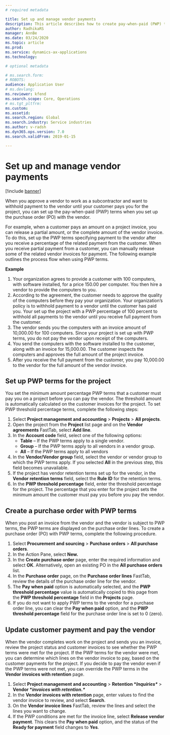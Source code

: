 ```yaml
---
# required metadata

title: Set up and manage vendor payments
description: This article describes how to create pay-when-paid (PWP) terms to release partial vendor payments  based on client payments. 
author: RadhikaRS
manager: AnnBe
ms.date: 03/24/2020
ms.topic: article
ms.prod: 
ms.service: dynamics-ax-applications
ms.technology: 

# optional metadata

# ms.search.form: 
# ROBOTS: 
audience: Application User
# ms.devlang: 
ms.reviewer: kfend
ms.search.scope: Core, Operations
# ms.tgt_pltfrm: 
ms.custom: 
ms.assetid: 
ms.search.region: Global
ms.search.industry: Service industries
ms.author: v-radsh
ms.dyn365.ops.version: 7.0
ms.search.validFrom: 2019-01-15

---
```


# Set up and manage vendor payments

[!include [banner](../includes/banner.md)]

When you approve a vendor to work as a subcontractor and want to withhold payment to the vendor until your customer pays you for the project, you can set up the pay-when-paid (PWP) terms when you set up the purchase order (PO) with the vendor. 

For example, when a customer pays an amount on a project invoice, you can release a partial amount, or the complete amount of the vendor invoice. To do this, set up the PWP terms specifying payment to the vendor after you receive a percentage of the related payment from the customer. When you receive partial payment from a customer, you can manually release some of the related vendor invoices for payment. The following example outlines the process flow when using PWP terms. 

 

**Example**

1. Your organization agrees to provide a customer with 100 computers, with software installed, for a price 150.00 per computer. You then hire a vendor to provide the computers to you. 
2. According to the agreement, the customer needs to approve the quality of the computers before they pay your organization.  Your organization’s policy is to withhold payment to a vendor until the customer has paid you. Your set up the project with a PWP percentage of 100 percent to withhold all payments to the vendor until you receive full payment from the customer.
3. The vendor sends you the computers with an invoice amount of 10,000.00 for 100 computers. Since your project is set up with PWP terms, you do not pay the vendor upon receipt of the computers. 
4. You send the computers with the software installed to the customer, along with an invoice for 15,000.00. The customer inspects the computers and approves the full amount of the project invoice.  
5. After you receive the full payment from the customer, you pay 10,000.00 to the vendor for the full amount of the vendor invoice. 

## Set up PWP terms for the project

You set the minimum amount percentage PWP terms that a customer must pay you on a project before you can pay the vendor. The threshold amount is automatically calculated on the customer invoices for the project. To set PWP threshold percentage terms, complete the following steps:

1. Select **Project management and accounting** > **Projects** > **All projects**.
2. Open the project from the **Project** list page and on the **Vendor agreements** FastTab, select **Add line**.
3. In the **Account code** field, select one of the following options:
   - **Table** – If the PWP terms apply to a single vendor. 
   - **Group** – If the PWP terms apply to all vendors in a vendor group.
   - **All** – If the PWP terms apply to all vendors
4. In the **Vendor/Vendor group** field, select the vendor or vendor group to which the PWP terms apply. If you selected **All** in the previous step, this field becomes unavailable.
5. If the project has vendor retention terms set up for the vendor, in the **Vendor retention terms** field, select the **Rule ID** for the retention terms. 
6. In the **PWP threshold percentage** field, enter the threshold percentage for the project. The percentage that you enter for the project sets the minimum amount the customer must pay you before you pay the vendor. 

##  Create a purchase order with PWP terms

When you post an invoice from the vendor and the vendor is subject to PWP terms, the PWP terms are displayed on the purchase order lines. To create a purchase order (PO) with PWP terms, complete the following procedure.

1. Select **Procurement and sourcing** > **Purchase orders** > **All purchase orders**. 
2. In the Action Pane, select **New.**
3. In the **Create purchase order** page, enter the required information and select **OK**. Alternatively, open an existing PO in the **All purchase orders** list.
4. In the **Purchase order** page, on the **Purchase order lines** FastTab, review the details of the purchase order line for the vendor. 
5. The **Pay when paid** option is automatically selected, and the **PWP threshold percentage** value is automatically copied to this page from the **PWP threshold percentage** field in the **Projects** page.
6. If you do not want to apply PWP terms to the vendor for a purchase order line, you can clear the **Pay when paid** option, and the **PWP threshold percentage** field for the purchase order line is set to 0 (zero). 

## Update customer payment and pay the vendor

When the vendor completes work on the project and sends you an invoice, review the project status and customer invoices to see whether the PWP terms were met for the project. If the PWP terms for the vendor were met, you can determine which lines on the vendor invoice to pay, based on the customer payments for the project. If you decide to pay the vendor even if the PWP terms were not met, you can override the PWP terms in the **Vendor invoices with retention** page.

1. Select **Project management and accounting** > **Retention \**Inquiries\**** > **Vendor \**invoices with retention.\****
2. In the **Vendor invoices with retention** page, enter values to find the vendor invoice to review, and select **Search**.
3. On the **Vendor invoice lines** FastTab, review the lines and select the lines you want to change.
4. If the PWP conditions are met for the invoice line, select **Release vendor payment**. This clears the **Pay when paid** option, and the status of the **Ready for payment** field changes to **Yes**.

 
